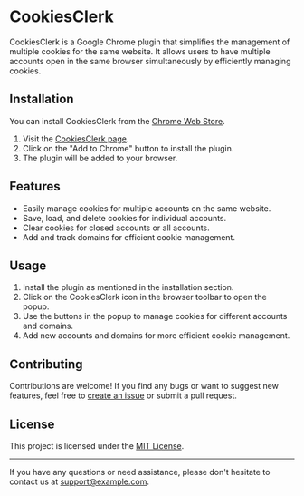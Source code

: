 # CookiesClerk

CookiesClerk is a Google Chrome plugin that simplifies the management of multiple cookies for the same website. It allows users to have multiple accounts open in the same browser simultaneously by efficiently managing cookies.

## Installation

You can install CookiesClerk from the [Chrome Web Store](link-to-chrome-web-store).

1. Visit the [CookiesClerk page](link-to-chrome-web-store).
2. Click on the "Add to Chrome" button to install the plugin.
3. The plugin will be added to your browser.

## Features

- Easily manage cookies for multiple accounts on the same website.
- Save, load, and delete cookies for individual accounts.
- Clear cookies for closed accounts or all accounts.
- Add and track domains for efficient cookie management.

## Usage

1. Install the plugin as mentioned in the installation section.
2. Click on the CookiesClerk icon in the browser toolbar to open the popup.
3. Use the buttons in the popup to manage cookies for different accounts and domains.
4. Add new accounts and domains for more efficient cookie management.

## Contributing
    
Contributions are welcome! If you find any bugs or want to suggest new features, feel free to [create an issue](link-to-issues) or submit a pull request.

## License

This project is licensed under the [MIT License](link-to-license).

---

If you have any questions or need assistance, please don't hesitate to contact us at [support@example.com](mailto:support@example.com).
